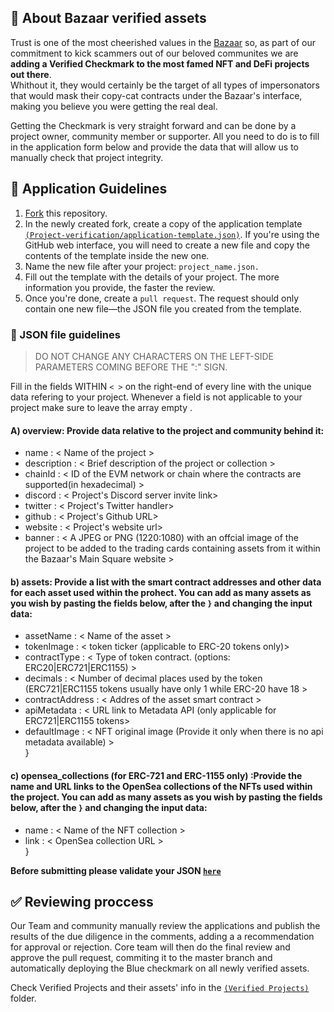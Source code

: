 
## 👋 About Bazaar verified assets

Trust is one of the most cheerished values in the [Bazaar](https://web3bazaar.org) so, as part of our commitment to kick scammers out of our beloved communites we are <b>adding a Verified Checkmark to the most famed NFT and DeFi projects out there</b>.
<br>Whithout it, they would certainly be the target of all types of impersonators that would mask their copy-cat contracts under the Bazaar's interface, making you believe you were getting the real deal.

Getting the Checkmark is very straight forward and can be done by a project owner, community member or supporter. All you need to do is to fill in the application form below and provide the data that will allow us to manually check that project integrity.

## 📜 Application Guidelines

1. [Fork](https://github.com/Web3bazaar/Project-verification/fork) this repository.
2. In the newly created fork, create a copy of the application template [`(Project-verification/application-template.json)`](https://github.com/Web3bazaar/Project-verification/blob/master/application-template.json). If you're using the GitHub web interface, you will need to create a new file and copy the contents of the template inside the new one.
3. Name the new file after your project: `project_name.json.`
4. Fill out the template with the details of your project. The more information you provide, the faster the review. 
5. Once you're done, create a `pull request`. The  request should only contain one new file—the JSON file you created from the template.


### 🤖 JSON file guidelines

>DO NOT CHANGE ANY CHARACTERS ON THE LEFT-SIDE PARAMETERS COMING BEFORE THE ":" SIGN.

Fill in the fields WITHIN `< >` on the right-end of every line with the unique data refering to your project. Whenever a field is not applicable to your project make sure to leave the array empty .

#### A) overview: Provide data relative to the project and community behind it:
- name :  < Name of the project >   
- description :   < Brief description of the project or collection >   
- chainId :  < ID of the EVM network or chain where the contracts are supported(in hexadecimal) >   
- discord : < Project's Discord server invite link>   
- twitter : < Project's Twitter handler>    
- github  : < Project's Github URL>   
- website : < Project's website url>  
- banner  : < A JPEG or PNG (1220:1080) with an offcial image of the project to be added to the trading cards containing assets from it  within the Bazaar's Main Square website >    

#### b) assets:  Provide a list with the smart contract addresses and other data for each asset used within the prohect. You can add as many assets as you wish by pasting the fields below, after the `}` and changing the input data:   
- assetName       : < Name of the asset >   
- tokenImage      : < token ticker (applicable to ERC-20 tokens only)>    
- contractType    : < Type of token contract. (options: ERC20|ERC721|ERC1155) >   
- decimals        : < Number of decimal places used by the token (ERC721|ERC1155 tokens usually have only 1 while ERC-20 have 18 >   
- contractAddress : < Addres of the asset smart contract >   
- apiMetadata     : < URL link to Metadata API (only applicable for ERC721|ERC1155 tokens>   
- defaultImage    : < NFT original image (Provide it only when there is no api metadata available) >   
 }   

#### c) opensea_collections (for ERC-721 and ERC-1155 only) :Provide the name and URL links to the OpenSea collections of the NFTs used within the project.    You can add as many assets as you wish by pasting the fields below, after the `}` and changing the input data: 

- name : < Name of the NFT collection >   
- link : < OpenSea collection URL >    
}   

**Before submitting please validate your JSON [`here`](https://jsonlint.com/)**


## ✅ Reviewing proccess 

Our Team and community manually review the applications and publish the results of the due diligence in the comments, adding a a recommendation for approval or rejection. Core team will then do the final review and approve the pull request, commiting it to the master branch and automatically deploying the Blue checkmark on all newly verified assets.

Check Verified Projects and their assets' info in the [`(Verified Projects)`](https://github.com/Web3bazaar/Verified-Projects-application/tree/master/projects) folder.
